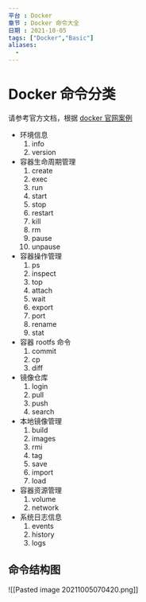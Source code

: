 ```yaml
---
平台 : Docker
章节 : Docker 命令大全
日期 : 2021-10-05
tags: ["Docker","Basic"]
aliases:
  - 
---
```


# Docker 命令分类

请参考官方文档，根据 [docker 官网案例 ](https://docs.docker.com/engine/reference/run/)


- 环境信息
	1. info
	2. version
- 容器生命周期管理
	1. create
	2. exec
	3. run
	4. start
	5. stop
	6. restart
	7. kill
	8. rm
	9. pause
	10. unpause
- 容器操作管理
	1. ps
	2. inspect
	3. top
	4. attach
	5. wait
	6. export
	7. port
	8. rename
	9. stat
- 容器 rootfs 命令
	1. commit
	2. cp
	3. diff
- 镜像仓库
	1. login
	2. pull
	3. push
	4. search
- 本地镜像管理
	1. build
	2. images
	3. rmi
	4. tag
	5. save
	6. import
	7. load
- 容器资源管理
	1. volume
	2. network
- 系统日志信息
	1. events
	2. history
	3. logs


## 命令结构图
![[Pasted image 20211005070420.png]]

